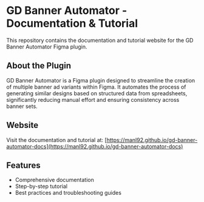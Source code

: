 # GD Banner Automator - Documentation & Tutorial

This repository contains the documentation and tutorial website for the GD Banner Automator Figma plugin.

## About the Plugin

GD Banner Automator is a Figma plugin designed to streamline the creation of multiple banner ad variants within Figma. It automates the process of generating similar designs based on structured data from spreadsheets, significantly reducing manual effort and ensuring consistency across banner sets.

## Website

Visit the documentation and tutorial at: [https://manl92.github.io/gd-banner-automator-docs](https://manl92.github.io/gd-banner-automator-docs)

## Features

- Comprehensive documentation
- Step-by-step tutorial
- Best practices and troubleshooting guides 